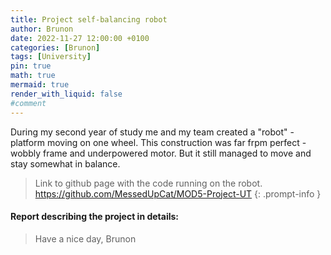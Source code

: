 ```yaml
---
title: Project self-balancing robot
author: Brunon
date: 2022-11-27 12:00:00 +0100
categories: [Brunon]
tags: [University]
pin: true
math: true
mermaid: true
render_with_liquid: false
#comment
---
```


During my second year of study me and my team created a "robot" - platform moving on one wheel. This construction was far frpm perfect - wobbly frame and underpowered motor. But it still managed to move and stay somewhat in balance. 
> Link to github page with the code running on the robot. <https://github.com/MessedUpCat/MOD5-Project-UT>
{: .prompt-info }

#### Report describing the project in details:
<object data="/assets/2022-11-27-Project-self-balacing-robot/Mod5.pdf" width="792" height="589" type='application/pdf'> </object>





> Have a nice day, Brunon